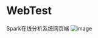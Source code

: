 # WebTest
Spark在线分析系统网页端
![image](https://github.com/xiammu/WebTest/blob/master/bigdata_topic_rank.gif)   
